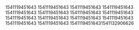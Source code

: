 1541119451643
1541119451643
1541119451643
1541119451643
1541119451643
1541119451643
1541119451643
1541119451643
1541119451643
1541119451643
1541119451643
1541119451643
1541119451643
1541119451643
15411194516431541132906626